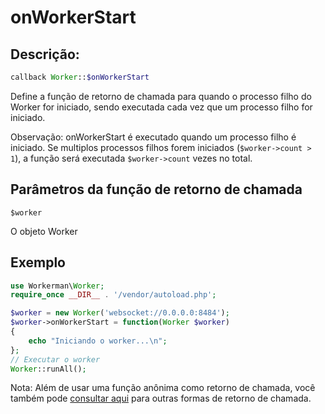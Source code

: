 # onWorkerStart
## Descrição:
```php
callback Worker::$onWorkerStart
```

Define a função de retorno de chamada para quando o processo filho do Worker for iniciado, sendo executada cada vez que um processo filho for iniciado.

Observação: onWorkerStart é executado quando um processo filho é iniciado. Se multiplos processos filhos forem iniciados (```$worker->count > 1```), a função será executada ```$worker->count``` vezes no total.


## Parâmetros da função de retorno de chamada

``` $worker ```

O objeto Worker


## Exemplo

```php
use Workerman\Worker;
require_once __DIR__ . '/vendor/autoload.php';

$worker = new Worker('websocket://0.0.0.0:8484');
$worker->onWorkerStart = function(Worker $worker)
{
    echo "Iniciando o worker...\n";
};
// Executar o worker
Worker::runAll();
```

Nota: Além de usar uma função anônima como retorno de chamada, você também pode [consultar aqui](../faq/callback_methods.md) para outras formas de retorno de chamada.
